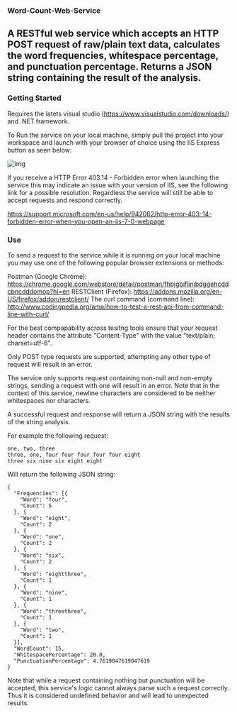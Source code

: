 ### Word-Count-Web-Service
## A RESTful web service which accepts an HTTP POST request of raw/plain text data, calculates the word frequencies, whitespace percentage, and punctuation percentage. Returns a JSON string containing the result of the analysis.

### Getting Started
Requires the latets visual studio (https://www.visualstudio.com/downloads/) and .NET framework.

To Run the service on your local machine, simply pull the project into your workspace and launch with your browser of choice using the IIS Express button as seen below:

![img](https://i.imgur.com/i8M8m6R.png)

If you receive a HTTP Error 403.14 - Forbidden error when launching the service this may indicate an issue with your version of IIS, see the following link for a possible resolution. Regardless the service will still be able to accept requests and respond correctly.

https://support.microsoft.com/en-us/help/942062/http-error-403-14-forbidden-error-when-you-open-an-iis-7-0-webpage

### Use
To send a request to the service while it is running on your local machine you may use one of the following popular browser extensions or methods:

Postman (Google Chrome): https://chrome.google.com/webstore/detail/postman/fhbjgbiflinjbdggehcddcbncdddomop?hl=en
RESTClient (Firefox): https://addons.mozilla.org/en-US/firefox/addon/restclient/
The curl command (command line): http://www.codingpedia.org/ama/how-to-test-a-rest-api-from-command-line-with-curl/

For the best compapability across tesitng tools ensure that your request header contains the attribute "Content-Type" with the value "text/plain; charset=utf-8".

Only POST type requests are supported, attempting any other type of request will result in an error.

The service only supports request containing non-null and non-empty strings, sending a request with one will result in an error. Note that in the context of this service, newline characters are considered to be neither whitespaces nor characters.

A successful request and response will return a JSON string with the results of the string analysis.

For example the following request:

```
one, two, three
three, one, four four four four four eight
three six nine six eight eight
```

Will return the following JSON string:

```
{
  "Frequencies": [{
    "Word": "four",
    "Count": 5
  }, {
    "Word": "eight",
    "Count": 2
  }, {
    "Word": "one",
    "Count": 2
  }, {
    "Word": "six",
    "Count": 2
  }, {
    "Word": "eightthree",
    "Count": 1
  }, {
    "Word": "nine",
    "Count": 1
  }, {
    "Word": "threethree",
    "Count": 1
  }, {
    "Word": "two",
    "Count": 1
  }],
  "WordCount": 15,
  "WhitespacePercentage": 20.0,
  "PunctuationPercentage": 4.7619047619047619
}
```

Note that while a request containing nothing but punctuation will be accepted, this service's logic cannot always parse such a request correctly. Thus it is considered undefined behavior and will lead to unexpected results.
